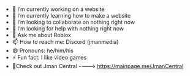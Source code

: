 ### 
- 🔭 I’m currently working on a website
- 🌱 I’m currently learning how to make a website
- 👯 I’m looking to collaborate on nothing right now
- 🤔 I’m looking for help with nothing right now
- 💬 Ask me about Roblox
- 📫 How to reach me: Discord (jmanmedia)
- 😄 Pronouns: he/him/his
- ⚡ Fun fact: I like video games
- 🔗Check out Jman Central ----> https://mainpage.me/JmanCentral
